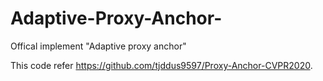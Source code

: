 # Adaptive-Proxy-Anchor-
Offical implement "Adaptive proxy anchor" 

This code refer https://github.com/tjddus9597/Proxy-Anchor-CVPR2020. 
